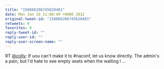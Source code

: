 ```yaml
---
title: "158866286745620481"
date: Mon Jan 16 11:00:49 +0000 2012
original-tweet-id: "158866286745620481"
retweets: 0
favorites: 0
reply-tweet-id: ""
reply-user-id: ""
reply-user-screen-name: ""
---
```

RT <a href="https://twitter.com/colly">@colly</a>: If uou can't make it to #naconf, let us know directly. The admin's a pain, but I'd hate to see empty seats when the waiting l ...
